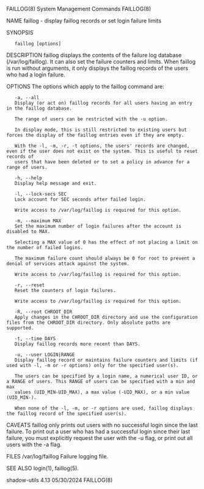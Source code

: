 FAILLOG(8)							  System Management Commands							    FAILLOG(8)

NAME
       faillog - display faillog records or set login failure limits

SYNOPSIS

       faillog [options]

DESCRIPTION
       faillog displays the contents of the failure log database (/var/log/faillog). It can also set the failure counters and limits. When faillog is run
       without arguments, it only displays the faillog records of the users who had a login failure.

OPTIONS
       The options which apply to the faillog command are:

       -a, --all
	   Display (or act on) faillog records for all users having an entry in the faillog database.

	   The range of users can be restricted with the -u option.

	   In display mode, this is still restricted to existing users but forces the display of the faillog entries even if they are empty.

	   With the -l, -m, -r, -t options, the users' records are changed, even if the user does not exist on the system. This is useful to reset records of
	   users that have been deleted or to set a policy in advance for a range of users.

       -h, --help
	   Display help message and exit.

       -l, --lock-secs SEC
	   Lock account for SEC seconds after failed login.

	   Write access to /var/log/faillog is required for this option.

       -m, --maximum MAX
	   Set the maximum number of login failures after the account is disabled to MAX.

	   Selecting a MAX value of 0 has the effect of not placing a limit on the number of failed logins.

	   The maximum failure count should always be 0 for root to prevent a denial of services attack against the system.

	   Write access to /var/log/faillog is required for this option.

       -r, --reset
	   Reset the counters of login failures.

	   Write access to /var/log/faillog is required for this option.

       -R, --root CHROOT_DIR
	   Apply changes in the CHROOT_DIR directory and use the configuration files from the CHROOT_DIR directory. Only absolute paths are supported.

       -t, --time DAYS
	   Display faillog records more recent than DAYS.

       -u, --user LOGIN|RANGE
	   Display faillog record or maintains failure counters and limits (if used with -l, -m or -r options) only for the specified user(s).

	   The users can be specified by a login name, a numerical user ID, or a RANGE of users. This RANGE of users can be specified with a min and max
	   values (UID_MIN-UID_MAX), a max value (-UID_MAX), or a min value (UID_MIN-).

       When none of the -l, -m, or -r options are used, faillog displays the faillog record of the specified user(s).

CAVEATS
       faillog only prints out users with no successful login since the last failure. To print out a user who has had a successful login since their last
       failure, you must explicitly request the user with the -u flag, or print out all users with the -a flag.

FILES
       /var/log/faillog
	   Failure logging file.

SEE ALSO
       login(1), faillog(5).

shadow-utils 4.13							  05/30/2024								    FAILLOG(8)
